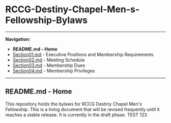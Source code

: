 # RCCG-Destiny-Chapel-Men-s-Fellowship-Bylaws
___________________________________________________________________________________________________________________
**Navigation:**
- **README.md - Home**
- [Section01.md](Section01.md) - Executive Positions and Membership Requirements
- [Section02.md](Section02.md) - Meeting Schedule
- [Section03.md](Section03.md) - Membership Dues
- [Section04.md](Section04.md) - Membership Privileges

___________________________________________________________________________________________________________________
## README.md - Home

This repository holds the bylaws for RCCG Destiny Chapel Men's Fellowship. This is a living document that will be revised frequently until it reaches a stable release.  It is currently in the draft phase. TEST 123

